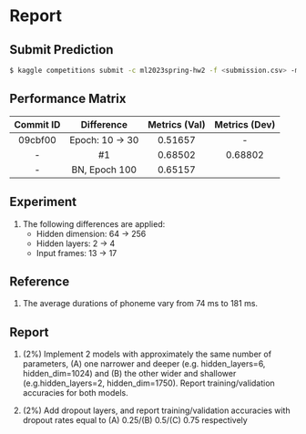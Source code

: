 # Report

## Submit Prediction

```bash
$ kaggle competitions submit -c ml2023spring-hw2 -f <submission.csv> -m <message>
```

## Performance Matrix

| Commit ID |   Difference    | Metrics (Val) | Metrics (Dev) |
| :-------: | :-------------: | :-----------: | :-----------: |
|  09cbf00  | Epoch: 10 -> 30 |    0.51657    |       -       |
|     -     |       #1        |    0.68502    |    0.68802    |
|     -     |  BN, Epoch 100  |    0.65157    |               |

## Experiment

1. The following differences are applied:
   - Hidden dimension: 64 -> 256
   - Hidden layers: 2 -> 4
   - Input frames: 13 -> 17

## Reference

1. The average durations of phoneme vary from 74 ms to 181 ms.

## Report

1. (2%) Implement 2 models with approximately the same number of parameters, (A) one narrower and deeper (e.g. hidden_layers=6, hidden_dim=1024) and (B) the other wider and shallower (e.g.hidden_layers=2, hidden_dim=1750). Report training/validation accuracies for both models.

2. (2%) Add dropout layers, and report training/validation accuracies with
dropout rates equal to (A) 0.25/(B) 0.5/(C) 0.75 respectively
